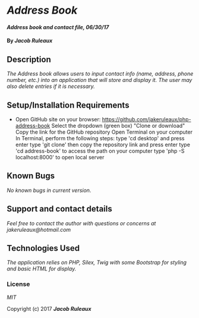 # _Address Book_

#### _Address book and contact file, 06/30/17_

#### By _**Jacob Ruleaux**_

## Description

_The Address book allows users to input contact info (name, address, phone number, etc.) into an application that will store and display it. The user may also delete entries if it is necessary._

## Setup/Installation Requirements

* Open GitHub site on your browser: https://github.com/jakeruleaux/php-address-book
Select the dropdown (green box) "Clone or download"
Copy the link for the GitHub repository
Open Terminal on your computer
In Terminal, perform the following steps:
type 'cd desktop' and press enter
type 'git clone' then copy the repository link and press enter
type 'cd address-book' to access the path on your computer
type 'php -S localhost:8000' to open local server




## Known Bugs

_No known bugs in current version._

## Support and contact details

_Feel free to contact the author with questions or concerns at jakeruleaux@hotmail.com_

## Technologies Used

_The application relies on PHP, Silex, Twig with some Bootstrap for styling and basic HTML for display._

### License

*MIT*

Copyright (c) 2017 **_Jacob Ruleaux_**
